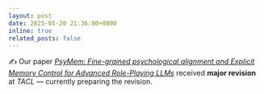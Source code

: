 ```yaml
---
layout: post
date: 2025-05-20 21:36:00+0800
inline: true
related_posts: false
---
```


✍️ Our paper [_PsyMem: Fine-grained psychological alignment and Explicit Memory Control for Advanced Role-Playing LLMs_](https://arxiv.org/abs/2505.12814) received **major revision** at _TACL_ — currently preparing the revision.
